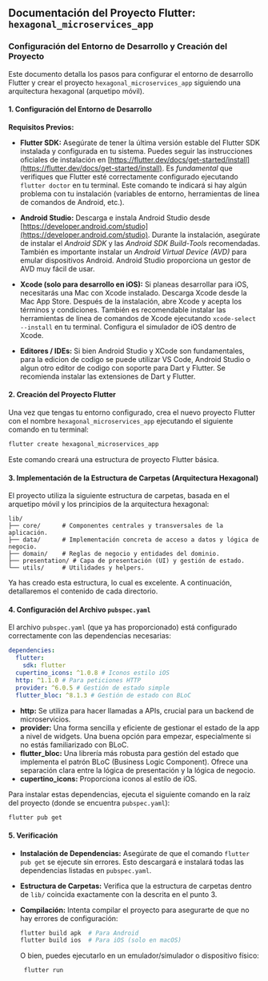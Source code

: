 ## Documentación del Proyecto Flutter: `hexagonal_microservices_app`

### Configuración del Entorno de Desarrollo y Creación del Proyecto

Este documento detalla los pasos para configurar el entorno de desarrollo Flutter y crear el proyecto `hexagonal_microservices_app` siguiendo una arquitectura hexagonal (arquetipo móvil).

#### 1. Configuración del Entorno de Desarrollo

**Requisitos Previos:**

- **Flutter SDK:** Asegúrate de tener la última versión estable del Flutter SDK instalada y configurada en tu sistema. Puedes seguir las instrucciones oficiales de instalación en [https://flutter.dev/docs/get-started/install](https://flutter.dev/docs/get-started/install). Es _fundamental_ que verifiques que Flutter esté correctamente configurado ejecutando `flutter doctor` en tu terminal. Este comando te indicará si hay algún problema con tu instalación (variables de entorno, herramientas de línea de comandos de Android, etc.).

- **Android Studio:** Descarga e instala Android Studio desde [https://developer.android.com/studio](https://developer.android.com/studio). Durante la instalación, asegúrate de instalar el _Android SDK_ y las _Android SDK Build-Tools_ recomendadas. También es importante instalar un _Android Virtual Device (AVD)_ para emular dispositivos Android. Android Studio proporciona un gestor de AVD muy fácil de usar.

- **Xcode (solo para desarrollo en iOS):** Si planeas desarrollar para iOS, necesitarás una Mac con Xcode instalado. Descarga Xcode desde la Mac App Store. Después de la instalación, abre Xcode y acepta los términos y condiciones. También es recomendable instalar las herramientas de línea de comandos de Xcode ejecutando `xcode-select --install` en tu terminal. Configura el simulador de iOS dentro de Xcode.

- **Editores / IDEs:** Si bien Android Studio y XCode son fundamentales, para la edicion de codigo se puede utilizar VS Code, Android Studio o algun otro editor de codigo con soporte para Dart y Flutter. Se recomienda instalar las extensiones de Dart y Flutter.

#### 2. Creación del Proyecto Flutter

Una vez que tengas tu entorno configurado, crea el nuevo proyecto Flutter con el nombre `hexagonal_microservices_app` ejecutando el siguiente comando en tu terminal:

```bash
flutter create hexagonal_microservices_app
```

Este comando creará una estructura de proyecto Flutter básica.

#### 3. Implementación de la Estructura de Carpetas (Arquitectura Hexagonal)

El proyecto utiliza la siguiente estructura de carpetas, basada en el arquetipo móvil y los principios de la arquitectura hexagonal:

```
lib/
├── core/      # Componentes centrales y transversales de la aplicación.
├── data/      # Implementación concreta de acceso a datos y lógica de negocio.
├── domain/    # Reglas de negocio y entidades del dominio.
├── presentation/ # Capa de presentación (UI) y gestión de estado.
└── utils/     # Utilidades y helpers.
```

Ya has creado esta estructura, lo cual es excelente. A continuación, detallaremos el contenido de cada directorio.

#### 4. Configuración del Archivo `pubspec.yaml`

El archivo `pubspec.yaml` (que ya has proporcionado) está configurado correctamente con las dependencias necesarias:

```yaml
dependencies:
  flutter:
    sdk: flutter
  cupertino_icons: ^1.0.8 # Iconos estilo iOS
  http: ^1.1.0 # Para peticiones HTTP
  provider: ^6.0.5 # Gestión de estado simple
  flutter_bloc: ^8.1.3 # Gestión de estado con BLoC
```

- **http:** Se utiliza para hacer llamadas a APIs, crucial para un backend de microservicios.
- **provider:** Una forma sencilla y eficiente de gestionar el estado de la app a nivel de widgets. Una buena opción para empezar, especialmente si no estás familiarizado con BLoC.
- **flutter_bloc:** Una librería más robusta para gestión del estado que implementa el patrón BLoC (Business Logic Component). Ofrece una separación clara entre la lógica de presentación y la lógica de negocio.
- **cupertino_icons:** Proporciona iconos al estilo de iOS.

Para instalar estas dependencias, ejecuta el siguiente comando en la raíz del proyecto (donde se encuentra `pubspec.yaml`):

```bash
flutter pub get
```

#### 5. Verificación

- **Instalación de Dependencias:** Asegúrate de que el comando `flutter pub get` se ejecute sin errores. Esto descargará e instalará todas las dependencias listadas en `pubspec.yaml`.

- **Estructura de Carpetas:** Verifica que la estructura de carpetas dentro de `lib/` coincida exactamente con la descrita en el punto 3.

- **Compilación:** Intenta compilar el proyecto para asegurarte de que no hay errores de configuración:

  ```bash
  flutter build apk  # Para Android
  flutter build ios  # Para iOS (solo en macOS)
  ```

  O bien, puedes ejecutarlo en un emulador/simulador o dispositivo físico:

  ```bash
   flutter run
  ```

